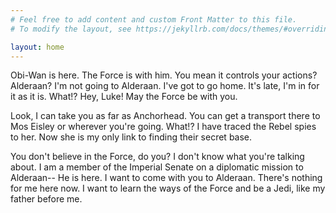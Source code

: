 ```yaml
---
# Feel free to add content and custom Front Matter to this file.
# To modify the layout, see https://jekyllrb.com/docs/themes/#overriding-theme-defaults

layout: home
---
```


Obi-Wan is here. The Force is with him. You mean it controls your actions? Alderaan? I'm not going to Alderaan. I've got to go home. It's late, I'm in for it as it is. What!? Hey, Luke! May the Force be with you.

Look, I can take you as far as Anchorhead. You can get a transport there to Mos Eisley or wherever you're going. What!? I have traced the Rebel spies to her. Now she is my only link to finding their secret base.

You don't believe in the Force, do you? I don't know what you're talking about. I am a member of the Imperial Senate on a diplomatic mission to Alderaan-- He is here. I want to come with you to Alderaan. There's nothing for me here now. I want to learn the ways of the Force and be a Jedi, like my father before me.